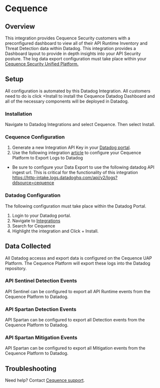 # Cequence

## Overview

This integration provides Cequence Security customers with a preconfigured dashboard to view all of their API Runtime Inventory and Threat Detection data within Datadog. This integration provides a Dashboard layout to provide in depth insights into your API Security posture. The log data export configuration must take place within your [Cequence Security Unified Platform.][3]

## Setup

All configuration is automated by this Datadog Integration. All customers need to do is click +Install to install the Cequence Datadog Dashboard and all of the necessary components will be deployed in Datadog.

### Installation

Navigate to Datadog Integrations and select Cequence. Then select Install.

### Cequence Configuration

1. Generate a new Integration API Key in your [Datadog portal][4].
2. Use the following integration [article][3] to configure your Cequence Platform to Export Logs to Datadog 
 - Be sure to configure your Data Export to use the following datadog API ingest url. This is critical for the functionality of this integration
   https://http-intake.logs.datadoghq.com/api/v2/logs?ddsource=cequence


### Datadog Configuration

The following configuration must take place within the Datadog Portal.

1. Login to your Datadog portal.
2. Navigate to [Integrations][7]
3. Search for Cequence
4. Highlight the integration and Click + Install.

## Data Collected
All Datadog accesss and export data is configured on the Cequence UAP Platform. The Cequence Platform will export these logs into the Datadog repository.

### API Sentinel Detection Events

API Sentinel can be configured to export all API Runtime events from the Cequence Platform to Datadog.

### API Spartan Detection Events

API Spartan can be configured to export all Detection events from the Cequence Platform to Datadog.

### API Spartan Mitigation Events

API Spartan can be configured to export all Mitigation events from the Cequence Platform to Datadog.

## Troubleshooting

Need help? Contact [Cequence support][8].

[1]: https://docs.datadoghq.com/help/
[2]: https://www.cequence.ai/
[3]: https://helpdesk.cequence.ai/hc/en-us/articles/8614818269079-Cequence-UAP-Logging-to-Datadog-Log-Management-Overview
[4]: https://app.datadoghq.com/organization-settings/api-keys
[5]: mailto:support@cequence.ai
[6]: https://helpdesk.cequence.ai/hc/en-us/articles/8614818269079-Cequence-UAP-Logging-to-Datadog-Log-Management-Overview6
[7]: https://app.datadoghq.com/integrations
[8]: https://helpdesk.cequence.ai/hc/en-us
